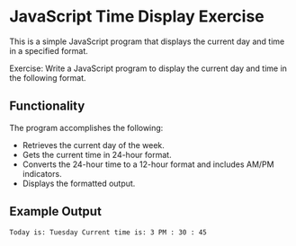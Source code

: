 # JavaScript Time Display Exercise

This is a simple JavaScript program that displays the current day and time in a specified format.

Exercise: Write a JavaScript program to display the current day and time in the following format.

## Functionality

The program accomplishes the following:

- Retrieves the current day of the week.
- Gets the current time in 24-hour format.
- Converts the 24-hour time to a 12-hour format and includes AM/PM indicators.
- Displays the formatted output.

## Example Output

`Today is: Tuesday
Current time is: 3 PM : 30 : 45`
